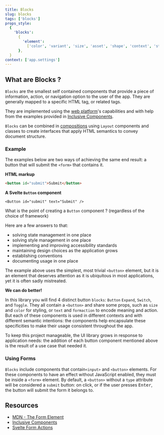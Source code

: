 ```yaml
---
title: Blocks
slug: blocks
tags: ['blocks']
props_style:
  {
    'blocks':
      {
        'element':
          ['color', 'variant', 'size', 'asset', 'shape', 'context', 'status'],
      },
  }
context: ['app.settings']
---
```


## What are Blocks ?

`Blocks` are the smallest self contained components that provide a piece of information, action, or navigation option to the user of the app.
They are generally mapped to a specific HTML tag, or related tags.

They are implemented using the [web platform](https://developer.mozilla.org/en-US/docs/Web)'s capabilities and with help from the examples provided in [Inclusive Components](https://inclusive-components.design/).

`Blocks` can be combined in [compositions](https://cube.fyi/composition.html) using `Layout` components and classes to create interfaces that apply HTML semantics to convey document structure.

### Example

The examples below are two ways of achieving the same end result: a button that will submit the `<form>` that contains it.

**HTML markup**

```html
<button id="submit">Submit</button>
```

**A Svelte `Button` component**

```svelte
<Button id="submit" text="Submit" />
```

What is the point of creating a `Button` component ? (regardless of the choice of framework)

Here are a few answers to that:

- solving state management in one place
- solving style management in one place
- implementing and improving accessibility standards
- maintaining design choices as the application grows
- establishing conventions
- documenting usage in one place

The example above uses the simplest, most trivial `<button>` element, but it is an element that deserves attention as it is ubiquitous in most applications, yet it is often sadly mistreated.

**We can do better!**

In this library you will find 4 distinct button `blocks`: `Button` `Expand`, `Switch`, and `Toggle`. They all contain a `<button>` and share some props, such as `size` and `color` for styling, or `text` and `formaction` to encode meaning and action. But each of these components is used in different contexts and with different semantic intentions: the components help encapsulate these specificities to make their usage consistent throughout the app.

To keep this project manageable, the UI library grows in response to application needs: the addition of each button component mentioned above is the result of a use case that needed it.

### Using Forms

`Blocks` include components that contain`<input>` and `<button>` elements.
For these components to have an effect without JavaScript enabled, they must be inside a `<form>` element.
By default, a `<button>` without a `type` attribute will be considered a `submit` button: on click, or if the user presses <kbd>Enter</kbd>, the button will submit the form it belongs to.

## Resources

- [MDN - The Form Element](https://developer.mozilla.org/en-US/docs/Web/HTML/Element/form)
- [Inclusive Components](https://inclusive-components.design/)
- [Svelte Form Actions](https://kit.svelte.dev/docs/form-actions)
